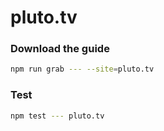 # pluto.tv

### Download the guide

```sh
npm run grab --- --site=pluto.tv
```

### Test

```sh
npm test --- pluto.tv
